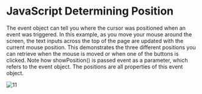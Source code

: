 # JavaScript Determining Position

The event object can tell you where the cursor was positioned when an event was triggered. In this example, as you move your mouse around the screen, the text inputs across the top of the page are updated with the current mouse position. This demonstrates the three different positions you can retrieve when the mouse is moved or when one of the buttons is clicked. Note how showPosition() is passed event as a parameter, which refers to the event object. The positions are all properties of this event object.

![11](https://cloud.githubusercontent.com/assets/18538482/16701146/f04295ca-452b-11e6-88f4-adcc8f5e9b85.png)

